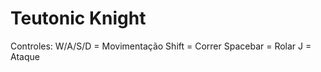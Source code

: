 # Teutonic Knight

 Controles:
 W/A/S/D = Movimentação
 Shift = Correr
 Spacebar = Rolar
 J = Ataque
